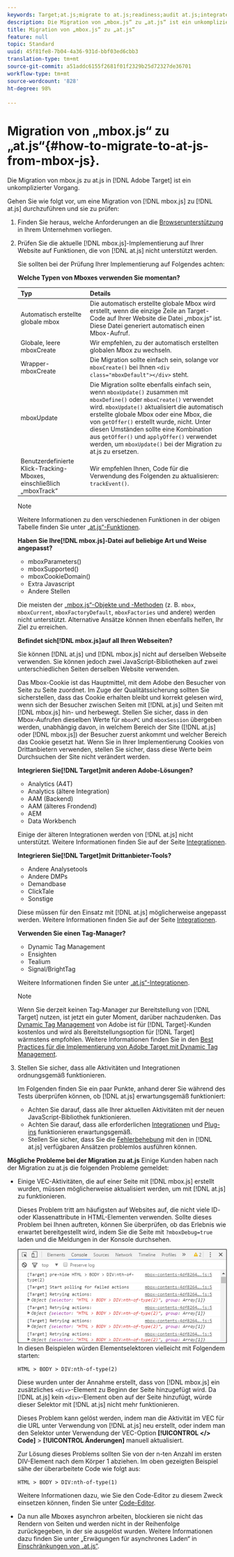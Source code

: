 ```yaml
---
keywords: Target;at.js;migrate to at.js;readiness;audit at.js;integrate at.js
description: Die Migration von „mbox.js“ zu „at.js“ ist ein unkomplizierter Vorgang.
title: Migration von „mbox.js“ zu „at.js“
feature: null
topic: Standard
uuid: 45f81fe8-7b04-4a36-931d-bbf03ed6cbb3
translation-type: tm+mt
source-git-commit: a51addc6155f2681f01f2329b25d72327de36701
workflow-type: tm+mt
source-wordcount: '828'
ht-degree: 98%

---
```



# Migration von „mbox.js“ zu „at.js“{#how-to-migrate-to-at-js-from-mbox-js}.

Die Migration von mbox.js zu at.js in [!DNL Adobe Target] ist ein unkomplizierter Vorgang.

Gehen Sie wie folgt vor, um eine Migration von [!DNL mbox.js] zu [!DNL at.js] durchzuführen und sie zu prüfen:

1. Finden Sie heraus, welche Anforderungen an die [Browserunterstützung](../../../../c-implementing-target/c-considerations-before-you-implement-target/supported-browsers.md#reference_01B4BF99E7D545A7998773202A2F6100) in Ihrem Unternehmen vorliegen.
1. Prüfen Sie die aktuelle [!DNL mbox.js]-Implementierung auf Ihrer Website auf Funktionen, die von [!DNL at.js] nicht unterstützt werden.

   Sie sollten bei der Prüfung Ihrer Implementierung auf Folgendes achten:

   **Welche Typen von Mboxes verwenden Sie momentan?**

   | Typ | Details |
   |--- |--- |
   | Automatisch erstellte globale mbox | Die automatisch erstellte globale Mbox wird erstellt, wenn die einzige Zeile an Target-Code auf Ihrer Website die Datei „mbox.js“ ist. Diese Datei generiert automatisch einen Mbox-Aufruf. |
   | Globale, leere mboxCreate | Wir empfehlen, zu der automatisch erstellten globalen Mbox zu wechseln. |
   | Wrapper-mboxCreate | Die Migration sollte einfach sein, solange vor `mboxCreate()` bei Ihnen `<div class="mboxDefault"></div>` steht. |
   | mboxUpdate | Die Migration sollte ebenfalls einfach sein, wenn  `mboxUpdate()` zusammen mit `mboxDefine()` oder `mboxCreate()` verwendet wird. `mboxUpdate()` aktualisiert die automatisch erstellte globale Mbox oder eine Mbox, die von `getOffer()` erstellt wurde, nicht. Unter diesen Umständen sollte eine Kombination aus `getOffer()` und `applyOffer()` verwendet werden, um `mboxUpdate()` bei der Migration zu at.js zu ersetzen. |
   | Benutzerdefinierte Klick-Tracking-Mboxes, einschließlich „mboxTrack“ | Wir empfehlen Ihnen, Code für die Verwendung des Folgenden zu aktualisieren:  `trackEvent()`. |

   >[!NOTE]
   >
   >Weitere Informationen zu den verschiedenen Funktionen in der obigen Tabelle finden Sie unter [„at.js“-Funktionen](/help/c-implementing-target/c-implementing-target-for-client-side-web/cmp-atjs-functions.md).

   **Haben Sie Ihre[!DNL mbox.js]-Datei auf beliebige Art und Weise angepasst?**

   * mboxParameters()
   * mboxSupported()
   * mboxCookieDomain()
   * Extra Javascript
   * Andere Stellen

   Die meisten der [„mbox.js“-Objekte und -Methoden](../../../../c-target/c-visitor-profile/variables-profiles-parameters-methods.md#section_8C78059D15D9452F95636A5640188537) (z. B. `mbox`, `mboxCurrent`, `mboxFactoryDefault`, `mboxFactories` und andere) werden nicht unterstützt. Alternative Ansätze können Ihnen ebenfalls helfen, Ihr Ziel zu erreichen.

   **Befindet sich[!DNL mbox.js]auf all Ihren Webseiten?**

   Sie können [!DNL at.js] und [!DNL mbox.js] nicht auf derselben Webseite verwenden. Sie können jedoch zwei JavaScript-Bibliotheken auf zwei unterschiedlichen Seiten derselben Website verwenden.

   Das Mbox-Cookie ist das Hauptmittel, mit dem Adobe den Besucher von Seite zu Seite zuordnet. Im Zuge der Qualitätssicherung sollten Sie sicherstellen, dass das Cookie erhalten bleibt und korrekt gelesen wird, wenn sich der Besucher zwischen Seiten mit [!DNL at.js] und Seiten mit [!DNL mbox.js] hin- und herbewegt. Stellen Sie sicher, dass in den Mbox-Aufrufen dieselben Werte für `mboxPC` und `mboxSession` übergeben werden, unabhängig davon, in welchem Bereich der Site ([!DNL at.js] oder [!DNL mbox.js]) der Besucher zuerst ankommt und welcher Bereich das Cookie gesetzt hat. Wenn Sie in Ihrer Implementierung Cookies von Drittanbietern verwenden, stellen Sie sicher, dass diese Werte beim Durchsuchen der Site nicht verändert werden.

   **Integrieren Sie[!DNL Target]mit anderen Adobe-Lösungen?**

   * Analytics (A4T)
   * Analytics (ältere Integration)
   * AAM (Backend)
   * AAM (älteres Frondend)
   * AEM
   * Data Workbench

   Einige der älteren Integrationen werden von [!DNL at.js] nicht unterstützt. Weitere Informationen finden Sie auf der Seite [Integrationen](../../../../c-implementing-target/c-implementing-target-for-client-side-web/c-how-atjs-works/target-atjs-integrations.md#concept_C100BC4F073C4B57A608B309D0157B39).

   **Integrieren Sie[!DNL Target]mit Drittanbieter-Tools?**

   * Andere Analysetools
   * Andere DMPs
   * Demandbase
   * ClickTale
   * Sonstige

   Diese müssen für den Einsatz mit [!DNL at.js] möglicherweise angepasst werden. Weitere Informationen finden Sie auf der Seite [Integrationen](../../../../c-implementing-target/c-implementing-target-for-client-side-web/c-how-atjs-works/target-atjs-integrations.md#concept_C100BC4F073C4B57A608B309D0157B39).

   **Verwenden Sie einen Tag-Manager?**

   * Dynamic Tag Management
   * Ensighten
   * Tealium
   * Signal/BrightTag

   Weitere Informationen finden Sie unter [„at.js“-Integrationen](../../../../c-implementing-target/c-implementing-target-for-client-side-web/c-how-atjs-works/target-atjs-integrations.md#concept_C100BC4F073C4B57A608B309D0157B39).

   >[!NOTE]
   >
   >Wenn Sie derzeit keinen Tag-Manager zur Bereitstellung von [!DNL Target] nutzen, ist jetzt ein guter Moment, darüber nachzudenken. Das [Dynamic Tag Management](https://dtm.adobe.com) von Adobe ist für [!DNL Target]-Kunden kostenlos und wird als Bereitstellungsoption für [!DNL Target] wärmstens empfohlen. Weitere Informationen finden Sie in den [Best Practices für die Implementierung von Adobe Target mit Dynamic Tag Management](https://docs.adobe.com/content/help/en/dtm/implementing/overview.html).

1. Stellen Sie sicher, dass alle Aktivitäten und Integrationen ordnungsgemäß funktionieren.

   Im Folgenden finden Sie ein paar Punkte, anhand derer Sie während des Tests überprüfen können, ob [!DNL at.js] erwartungsgemäß funktioniert:

   * Achten Sie darauf, dass alle Ihrer aktuellen Aktivitäten mit der neuen JavaScript-Bibliothek funktionieren.
   * Achten Sie darauf, dass alle erforderlichen  [Integrationen](../../../../c-implementing-target/c-implementing-target-for-client-side-web/c-how-atjs-works/target-atjs-integrations.md#concept_C100BC4F073C4B57A608B309D0157B39) und [Plug-ins](../../../../c-implementing-target/c-implementing-target-for-client-side-web/t-mbox-download/c-target-atjs-implementation/target-atjs-plugins.md#concept_F5D4C0A4DACF41409CC42FDD93B13FAF) funktionieren erwartungsgemäß.
   * Stellen Sie sicher, dass Sie die [Fehlerbehebung](../../../../c-implementing-target/c-implementing-target-for-client-side-web/c-target-debugging-atjs/target-debugging-atjs.md#concept_CAE591DA8C404C22917584ECD4F7494F) mit den in [!DNL at.js] verfügbaren Ansätzen problemlos ausführen können.

**Mögliche Probleme bei der Migration zu at.js** Einige Kunden haben nach der Migration zu at.js die folgenden Probleme gemeldet:

* Einige VEC-Aktivitäten, die auf einer Seite mit [!DNL mbox.js] erstellt wurden, müssen möglicherweise aktualisiert werden, um mit [!DNL at.js] zu funktionieren.

   Dieses Problem tritt am häufigsten auf Websites auf, die nicht viele ID- oder Klassenattribute in HTML-Elementen verwenden. Sollte dieses Problem bei Ihnen auftreten, können Sie überprüfen, ob das Erlebnis wie erwartet bereitgestellt wird, indem Sie die Seite mit `?mboxDebug=true` laden und die Meldungen in der Konsole durchsehen.

   ![](assets/mboxdebug.png)In diesen Beispielen würden Elementselektoren vielleicht mit Folgendem starten:

   ```
   HTML > BODY > DIV:nth-of-type(2)
   ```

   Diese wurden unter der Annahme erstellt, dass von [!DNL mbox.js] ein zusätzliches `<div>`-Element zu Beginn der Seite hinzugefügt wird. Da [!DNL at.js] kein `<div>`-Element oben auf der Seite hinzufügt, würde dieser Selektor mit [!DNL at.js] nicht mehr funktionieren.

   Dieses Problem kann gelöst werden, indem man die Aktivität im VEC für die URL unter Verwendung von [!DNL at.js] neu erstellt, oder indem man den Selektor unter Verwendung der VEC-Option **[!UICONTROL &lt;/> Code]** > **[!UICONTROL Änderungen]** manuell aktualisiert.

   Zur Lösung dieses Problems sollten Sie von der n-ten Anzahl im ersten DIV-Element nach dem Körper 1 abziehen. Im oben gezeigten Beispiel sähe der überarbeitete Code wie folgt aus:

   ```
   HTML > BODY > DIV:nth-of-type(1)
   ```

   Weitere Informationen dazu, wie Sie den Code-Editor zu diesem Zweck einsetzen können, finden Sie unter  [Code-Editor](../../../../c-experiences/c-visual-experience-composer/c-vec-code-editor/vec-code-editor.md#concept_B3A6E9EE3A60406DB640E205EA1745B5).

* Da nun alle Mboxes asynchron arbeiten, blockieren sie nicht das Rendern von Seiten und werden nicht in der Reihenfolge zurückgegeben, in der sie ausgelöst wurden. Weitere Informationen dazu finden Sie unter „Erwägungen für asynchrones Laden“ in  [Einschränkungen von „at.js“](../../../../c-implementing-target/c-implementing-target-for-client-side-web/t-mbox-download/c-target-atjs-implementation/target-atjs-limitations.md#concept_FA99E4D6EC274552BF45E01AFB76CCAE).
